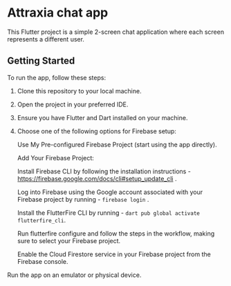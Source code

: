 # Attraxia chat app

This Flutter project is a simple 2-screen chat application where each screen represents a different user. 

## Getting Started

To run the app, follow these steps:

1. Clone this repository to your local machine.

2. Open the project in your preferred IDE.

3. Ensure you have Flutter and Dart installed on your machine.

4. Choose one of the following options for Firebase setup:

   Use My Pre-configured Firebase Project (start using the app directly).
      
   Add Your Firebase Project:
      
     Install Firebase CLI by following the installation instructions - https://firebase.google.com/docs/cli#setup_update_cli .
  
     Log into Firebase using the Google account associated with your Firebase project by running - `firebase login` .
  
     Install the FlutterFire CLI by running - `dart pub global activate flutterfire_cli`.
  
     Run flutterfire configure and follow the steps in the workflow, making sure to select your Firebase project.
  
     Enable the Cloud Firestore service in your Firebase project from the Firebase console.

Run the app on an emulator or physical device.
